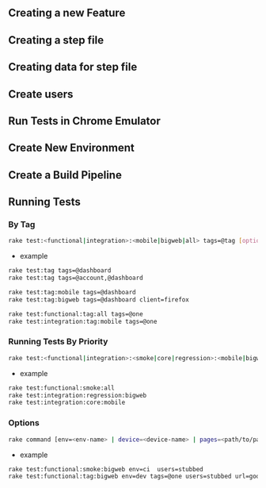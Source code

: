 ## Creating a new Feature
## Creating a step file
## Creating data for step file
## Create users
## Run Tests in Chrome Emulator
## Create New Environment
## Create a Build Pipeline

## Running Tests

### By Tag
```bash
rake test:<functional|integration>:<mobile|bigweb|all> tags=@tag [options]
```
- example
```bash
rake test:tag tags=@dashboard
rake test:tag tags=@account,@dashboard

rake test:tag:mobile tags=@dashboard
rake test:tag:bigweb tags=@dashboard client=firefox

rake test:functional:tag:all tags=@one
rake test:integration:tag:mobile tags=@one

```

### Running Tests By Priority
```bash
rake test:<functional|integration>:<smoke|core|regression>:<mobile|bigweb|all> [options]
```
- example
```bash
rake test:functional:smoke:all 
rake test:integration:regression:bigweb
rake test:integration:core:mobile 

```

### Options
```bash
rake command [env=<env-name> | device=<device-name> | pages=<path/to/pages> | data_suite=<name> | url=<url> | report_file=<path> | client=<device&browser> | users=<profiles-name> | ]
```
- example
```bash
rake test:functional:smoke:bigweb env=ci  users=stubbed
rake test:functional:tag:bigweb env=dev tags=@one users=stubbed url=google.com report_file=abc.html client=firefox data_suite=default page_dir=default 
   
```


